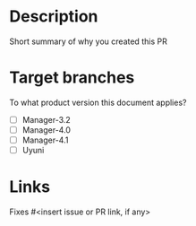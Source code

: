 # Description

Short summary of why you created this PR

# Target branches

To what product version this document applies?

- [ ] Manager-3.2
- [ ] Manager-4.0
- [ ] Manager-4.1
- [ ] Uyuni

# Links

Fixes #<insert issue or PR link, if any>
